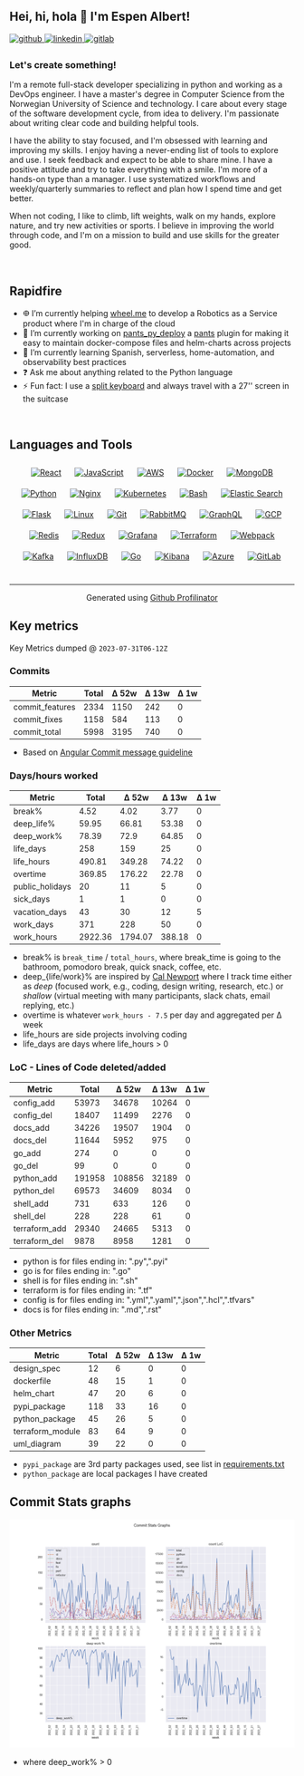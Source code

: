 ## Hei, hi, hola 👋 I'm Espen Albert!  
  

<a href="https://github.com/EspenAlbert" target="_blank">
<img src=https://img.shields.io/badge/github-%2324292e.svg?&style=for-the-badge&logo=github&logoColor=white alt=github style="margin-bottom: 5px;" />
</a>
<a href="https://linkedin.com/in/espen-albert-b97424ba" target="_blank">
<img src=https://img.shields.io/badge/linkedin-%231E77B5.svg?&style=for-the-badge&logo=linkedin&logoColor=white alt=linkedin style="margin-bottom: 5px;" />
</a>
<a href="https://gitlab.com/EspenAlbert" target="_blank">
<img src=https://img.shields.io/badge/gitlab-330F63.svg?&style=for-the-badge&logo=gitlab&logoColor=white alt=gitlab style="margin-bottom: 5px;" />
</a>  
  

### Let's create something!  
I'm a remote full-stack developer specializing in python and working as a DevOps engineer. I have a master's degree in Computer Science from the Norwegian University of Science and technology. 
I care about every stage of the software development cycle, from idea to delivery. I'm passionate about writing clear code and building helpful tools. 

I have the ability to stay focused, and I'm obsessed with learning and improving my skills. I enjoy having a never-ending list of tools to explore and use. I seek feedback and expect to be able to share mine. I have a positive attitude and try to take everything with a smile. I'm more of a hands-on type than a manager.
I use systematized workflows and weekly/quarterly summaries to reflect and plan how I spend time and get better. 

When not coding, I like to climb, lift weights, walk on my hands, explore nature, and try new activities or sports. I believe in improving the world through code, and I'm on a mission to build and use skills for the greater good.  
  

<br/>  


## Rapidfire  
- 𐃏  I’m currently helping [wheel.me](https://wheel.me) to develop a Robotics as a Service product where I'm in charge of the cloud
- 🔭 I’m currently working on [pants_py_deploy](https://github.com/EspenAlbert/py-libs/tree/main/_pants/pants_py_deploy) a [pants](https://www.pantsbuild.org/docs) plugin for making it easy to maintain docker-compose files and helm-charts across projects
- 🌱 I’m currently learning Spanish, serverless, home-automation, and observability best practices
- ❓ Ask me about anything related to the Python language  
- ⚡ Fun fact: I use a [split keyboard](https://www.zsa.io/moonlander/) and always travel with a 27'' screen in the suitcase  
<br/>  


## Languages and Tools  
<div align="center">  
<a href="https://reactjs.org/" target="_blank"><img style="margin: 10px" src="https://profilinator.rishav.dev/skills-assets/react-original-wordmark.svg" alt="React" height="25" /></a>  
<a href="https://www.javascript.com/" target="_blank"><img style="margin: 10px" src="https://profilinator.rishav.dev/skills-assets/javascript-original.svg" alt="JavaScript" height="25" /></a>  
<a href="https://aws.amazon.com/" target="_blank"><img style="margin: 10px" src="https://profilinator.rishav.dev/skills-assets/amazonwebservices-original-wordmark.svg" alt="AWS" height="25" /></a>  
<a href="https://www.docker.com/" target="_blank"><img style="margin: 10px" src="https://profilinator.rishav.dev/skills-assets/docker-original-wordmark.svg" alt="Docker" height="25" /></a>  
<a href="https://www.mongodb.com/" target="_blank"><img style="margin: 10px" src="https://profilinator.rishav.dev/skills-assets/mongodb-original-wordmark.svg" alt="MongoDB" height="25" /></a>  
<a href="https://www.python.org/" target="_blank"><img style="margin: 10px" src="https://profilinator.rishav.dev/skills-assets/python-original.svg" alt="Python" height="25" /></a>  
<a href="https://www.nginx.com/" target="_blank"><img style="margin: 10px" src="https://profilinator.rishav.dev/skills-assets/nginx-original.svg" alt="Nginx" height="25" /></a>  
<a href="https://kubernetes.io/" target="_blank"><img style="margin: 10px" src="https://profilinator.rishav.dev/skills-assets/kubernetes-icon.svg" alt="Kubernetes" height="25" /></a>  
<a href="https://www.gnu.org/software/bash/" target="_blank"><img style="margin: 10px" src="https://profilinator.rishav.dev/skills-assets/gnu_bash-icon.svg" alt="Bash" height="25" /></a>  
<a href="https://www.elastic.co/" target="_blank"><img style="margin: 10px" src="https://profilinator.rishav.dev/skills-assets/elasticsearch.png" alt="Elastic Search" height="25" /></a>  
<a href="https://flask.palletsprojects.com/" target="_blank"><img style="margin: 10px" src="https://profilinator.rishav.dev/skills-assets/flask.png" alt="Flask" height="25" /></a>  
<a href="https://www.linux.org/" target="_blank"><img style="margin: 10px" src="https://profilinator.rishav.dev/skills-assets/linux-original.svg" alt="Linux" height="25" /></a>  
<a href="https://github.com/" target="_blank"><img style="margin: 10px" src="https://profilinator.rishav.dev/skills-assets/git-scm-icon.svg" alt="Git" height="25" /></a>  
<a href="https://www.rabbitmq.com/" target="_blank"><img style="margin: 10px" src="https://profilinator.rishav.dev/skills-assets/rabbitmq-icon.svg" alt="RabbitMQ" height="25" /></a>  
<a href="https://graphql.org/" target="_blank"><img style="margin: 10px" src="https://profilinator.rishav.dev/skills-assets/graphql.png" alt="GraphQL" height="25" /></a>  
<a href="https://cloud.google.com/" target="_blank"><img style="margin: 10px" src="https://profilinator.rishav.dev/skills-assets/google_cloud-icon.svg" alt="GCP" height="25" /></a>  
<a href="https://redis.io/" target="_blank"><img style="margin: 10px" src="https://profilinator.rishav.dev/skills-assets/redis-original-wordmark.svg" alt="Redis" height="25" /></a>  
<a href="https://redux.js.org/" target="_blank"><img style="margin: 10px" src="https://profilinator.rishav.dev/skills-assets/redux-original.svg" alt="Redux" height="25" /></a>  
<a href="https://grafana.com/" target="_blank"><img style="margin: 10px" src="https://profilinator.rishav.dev/skills-assets/grafana.png" alt="Grafana" height="25" /></a>  
<a href="https://www.terraform.io/" target="_blank"><img style="margin: 10px" src="https://profilinator.rishav.dev/skills-assets/terraformio-icon.svg" alt="Terraform" height="25" /></a>  
<a href="https://webpack.js.org/" target="_blank"><img style="margin: 10px" src="https://profilinator.rishav.dev/skills-assets/webpack-original.svg" alt="Webpack" height="25" /></a>  
<a href="https://kafka.apache.org/" target="_blank"><img style="margin: 10px" src="https://profilinator.rishav.dev/skills-assets/apache_kafka-icon.svg" alt="Kafka" height="25" /></a>  
<a href="https://www.influxdata.com/" target="_blank"><img style="margin: 10px" src="https://profilinator.rishav.dev/skills-assets/influxdb.svg" alt="InfluxDB" height="25" /></a>  
<a href="https://go.dev/" target="_blank"><img style="margin: 10px" src="https://profilinator.rishav.dev/skills-assets/go-original.svg" alt="Go" height="25" /></a>  
<a href="https://www.elastic.co/kibana/" target="_blank"><img style="margin: 10px" src="https://profilinator.rishav.dev/skills-assets/kibana.png" alt="Kibana" height="25" /></a>  
<a href="https://azure.microsoft.com/en-in/" target="_blank"><img style="margin: 10px" src="https://profilinator.rishav.dev/skills-assets/microsoft_azure-icon.svg" alt="Azure" height="25" /></a>  
<a href="https://about.gitlab.com/" target="_blank"><img style="margin: 10px" src="https://profilinator.rishav.dev/skills-assets/gitlab.svg" alt="GitLab" height="25" /></a>  
</div>  

<br/>  

----
<div align="center">Generated using <a href="https://profilinator.rishav.dev/" target="_blank">Github Profilinator</a></div>


## Key metrics
<!-- KEY-METRICS:START -->
Key Metrics dumped @ `2023-07-31T06-12Z`

### Commits

Metric | Total | Δ 52w | Δ 13w | Δ 1w
--- | --- | --- | --- | ---
commit_features | 2334 | 1150 | 242 | 0
commit_fixes | 1158 | 584 | 113 | 0
commit_total | 5998 | 3195 | 740 | 0

- Based on [Angular Commit message guideline](https://github.com/angular/angular/blob/main/CONTRIBUTING.md#-commit-message-guidelines)

### Days/hours worked

Metric | Total | Δ 52w | Δ 13w | Δ 1w
--- | --- | --- | --- | ---
break% | 4.52 | 4.02 | 3.77 | 0
deep_life% | 59.95 | 66.81 | 53.38 | 0
deep_work% | 78.39 | 72.9 | 64.85 | 0
life_days | 258 | 159 | 25 | 0
life_hours | 490.81 | 349.28 | 74.22 | 0
overtime | 369.85 | 176.22 | 22.78 | 0
public_holidays | 20 | 11 | 5 | 0
sick_days | 1 | 1 | 0 | 0
vacation_days | 43 | 30 | 12 | 5
work_days | 371 | 228 | 50 | 0
work_hours | 2922.36 | 1794.07 | 388.18 | 0

- break% is `break_time` / `total_hours`, where break_time is going to the bathroom, pomodoro break, quick snack, coffee, etc.
- deep_{life/work}% are inspired by [Cal Newport](https://www.calnewport.com/) where I track time either as _deep_ (focused work, e.g., coding, design writing, research, etc.) or _shallow_ (virtual meeting with many participants, slack chats, email replying, etc.)
- overtime is whatever `work_hours - 7.5` per day and aggregated per Δ week
- life_hours are side projects involving coding
- life_days are days where life_hours > 0

### LoC - Lines of Code deleted/added

Metric | Total | Δ 52w | Δ 13w | Δ 1w
--- | --- | --- | --- | ---
config_add | 53973 | 34678 | 10264 | 0
config_del | 18407 | 11499 | 2276 | 0
docs_add | 34226 | 19507 | 1904 | 0
docs_del | 11644 | 5952 | 975 | 0
go_add | 274 | 0 | 0 | 0
go_del | 99 | 0 | 0 | 0
python_add | 191958 | 108856 | 32189 | 0
python_del | 69573 | 34609 | 8034 | 0
shell_add | 731 | 633 | 126 | 0
shell_del | 228 | 228 | 61 | 0
terraform_add | 29340 | 24665 | 5313 | 0
terraform_del | 9878 | 8958 | 1281 | 0

- python is for files ending in: ".py",".pyi"
- go is for files ending in: ".go"
- shell is for files ending in: ".sh"
- terraform is for files ending in: ".tf"
- config is for files ending in: ".yml",".yaml",".json",".hcl",".tfvars"
- docs is for files ending in: ".md",".rst"

### Other Metrics

Metric | Total | Δ 52w | Δ 13w | Δ 1w
--- | --- | --- | --- | ---
design_spec | 12 | 6 | 0 | 0
dockerfile | 48 | 15 | 1 | 0
helm_chart | 47 | 20 | 6 | 0
pypi_package | 118 | 33 | 16 | 0
python_package | 45 | 26 | 5 | 0
terraform_module | 83 | 64 | 9 | 0
uml_diagram | 39 | 22 | 0 | 0
<!-- KEY-METRICS:END -->
- `pypi_package` are 3rd party packages used, see list in [requirements.txt](./requirements.txt)
- `python_package` are local packages I have created


## Commit Stats graphs
![img.png](graph.png)
- where deep_work% > 0